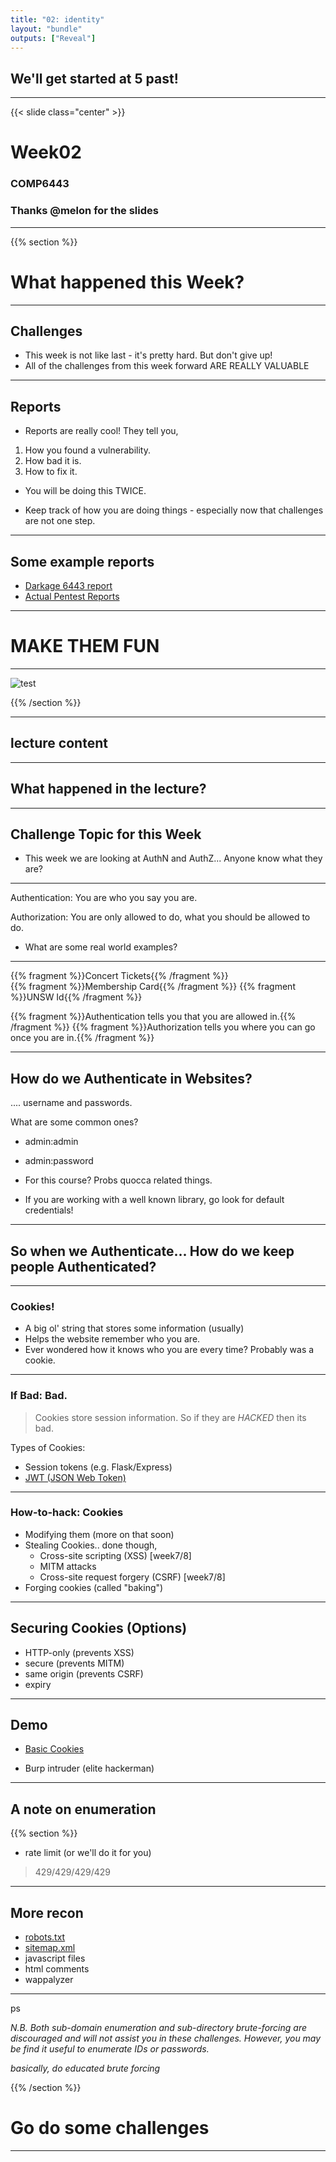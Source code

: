 ```yaml
---
title: "02: identity"
layout: "bundle"
outputs: ["Reveal"]
---
```


## We'll get started at 5 past!

---

{{< slide class="center" >}}
# Week02
### COMP6443
### Thanks @melon for the slides


---
{{% section %}}
# What happened this Week?
---

## Challenges
* This week is not like last - it's pretty hard. But don't give up!
* All of the challenges from this week forward ARE REALLY VALUABLE

---

## Reports
* Reports are really cool! They tell you,
1. How you found a vulnerability.
2. How bad it is.
3. How to fix it.
* You will be doing this TWICE. 

* Keep track of how you are doing things - especially now that challenges are not one step.

---

## Some example reports
* [Darkage 6443 report](https://docs.google.com/document/d/1s12Off74DZ8RcELdqdeZSxJTMkbN6l4MHtolwTUrnrU/edit)
* [Actual Pentest Reports](https://github.com/juliocesarfort/public-pentesting-reports)

--- 

# MAKE THEM FUN

--- 

![test](/assets/img/week02/example_meme.png)

{{% /section %}}

---

## lecture content

--- 

## What happened in the lecture?

---

## Challenge Topic for this Week
* This week we are looking at AuthN and AuthZ... Anyone know what they are?

---

Authentication: You are who you say you are.

Authorization: You are only allowed to do, what you should be allowed to do.

* What are some real world examples?


---

{{% fragment %}}Concert Tickets{{% /fragment %}}    
{{% fragment %}}Membership Card{{% /fragment %}}
{{% fragment %}}UNSW Id{{% /fragment %}}

{{% fragment %}}Authentication tells you that you are allowed in.{{% /fragment %}}
{{% fragment %}}Authorization tells you where you can go once you are in.{{% /fragment %}}

___

## How do we Authenticate in Websites?

.... username and passwords.

What are some common ones? 

* admin:admin
* admin:password
* For this course? Probs quocca related things.

* If you are working with a well known library, go look for default credentials!

___

## So when we Authenticate... How do we keep people Authenticated? 

---

### Cookies!
* A big ol' string that stores some information (usually)
* Helps the website remember who you are. 
* Ever wondered how it knows who you are every time? Probably was a cookie.

---

### If Bad: Bad.
> Cookies store session information. So if they are *HACKED* then its bad.

Types of Cookies: 
* Session tokens (e.g. Flask/Express)
* [JWT (JSON Web Token)](https://jwt.io)

---

### How-to-hack: Cookies
* Modifying them (more on that soon)
* Stealing Cookies.. done though,
    * Cross-site scripting (XSS) [week7/8]
    * MITM attacks
    * Cross-site request forgery (CSRF) [week7/8]
* Forging cookies (called "baking")

---

## Securing Cookies (Options)
* HTTP-only (prevents XSS)
* secure (prevents MITM)
* same origin (prevents CSRF)
* expiry

---

## Demo
* [Basic Cookies](http://mercury.picoctf.net:17781)

* Burp intruder (elite hackerman)

---

## A note on enumeration
{{% section %}}

* rate limit (or we'll do it for you)
> 429/429/429/429

---

## More recon
* [robots.txt](https://www.google.com/robots.txt)
* [sitemap.xml](https://www.google.com/sitemap.xml)
* javascript files
* html comments
* wappalyzer

---

ps

*N.B. Both sub-domain enumeration and sub-directory brute-forcing are discouraged and will not assist you in these challenges. However, you may be find it useful to enumerate IDs or passwords.*

*basically, do educated brute forcing*

{{% /section %}}

# Go do some challenges

---
